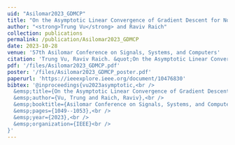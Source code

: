 ```yaml
---
uid: "Asilomar2023_GDMCP"
title: "On the Asymptotic Linear Convergence of Gradient Descent for Non-Symmetric Matrix Completion"
author: "<strong>Trung Vu</strong> and Raviv Raich"
collection: publications
permalink: /publication/Asilomar2023_GDMCP
date: 2023-10-28
venue: '57th Asilomar Conference on Signals, Systems, and Computers'
citation: 'Trung Vu, Raviv Raich. &quot;On the Asymptotic Linear Convergence of Gradient Descent for Non-Symmetric Matrix Completion,&quot; In Proceedings of 57th Asilomar Conference on Signals, Systems, and Computers, Pacific Grove, CA, USA, October 27-30, 2024.'
pdf: '/files/Asilomar2023_GDMCP.pdf'
poster: '/files/Asilomar2023_GDMCP_poster.pdf'
paperurl: 'https://ieeexplore.ieee.org/document/10476830'
bibtex: '@inproceedings{vu2023asymptotic,<br />
  &emsp;title={On the Asymptotic Linear Convergence of Gradient Descent for Non-Symmetric Matrix Completion},<br />
  &emsp;author={Vu, Trung and Raich, Raviv},<br />
  &emsp;booktitle={Asilomar Conference on Signals, Systems, and Computers},<br />
  &emsp;pages={1049--1053},<br />
  &emsp;year={2023},<br />
  &emsp;organization={IEEE}<br />
}'
---
```

